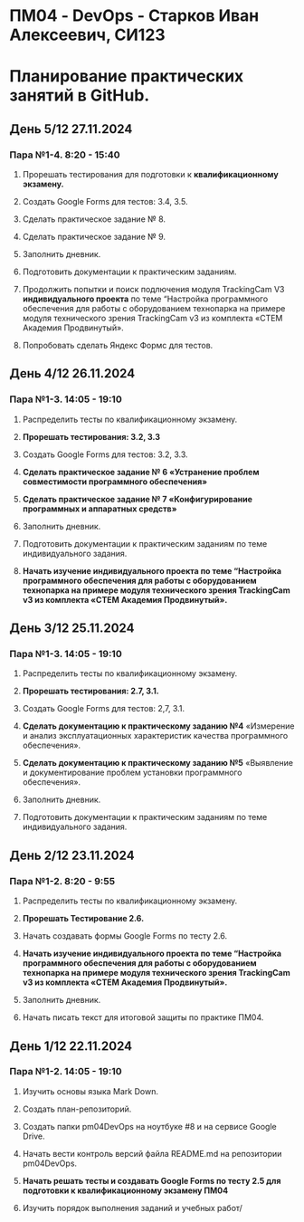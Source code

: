 # ПМ04 - DevOps - Старков Иван Алексеевич, СИ123

# Планирование практических занятий в GitHub.

## День 5/12 27.11.2024

### Пара №1-4. 8:20 - 15:40

1. Прорешать тестирования для подготовки к **квалификационному экзамену.**

2. Создать Google Forms для тестов: 3.4, 3.5.

3. Сделать практическое задание № 8.

4. Сделать практическое задание № 9.

5. Заполнить дневник.

6. Подготовить документации к практическим заданиям.

7. Продолжить попытки и поиск подлючения модуля TrackingCam V3 **индивидуального проекта** по теме “Настройка программного обеспечения для работы с оборудованием технопарка на примере модуля технического зрения TrackingCam v3 из комплекта «СТЕМ Академия Продвинутый».

8. Попробовать сделать Яндекс Формс для тестов.


## День 4/12 26.11.2024

### Пара №1-3. 14:05 - 19:10

1. Распределить тесты по квалификационному экзамену.

2. **Прорешать тестирования: 3.2, 3.3**

3. Создать Google Forms для тестов: 3.2, 3.3.

4. **Сделать практическое задание № 6 «Устранение проблем совместимости программного обеспечения»**

5. **Сделать практическое задание № 7 «Конфигурирование программных и аппаратных средств»**

6. Заполнить дневник.

7. Подготовить документации к практическим заданиям по теме индивидуального задания.

8. **Начать изучение индивидуального проекта по теме “Настройка программного обеспечения для работы с оборудованием технопарка на примере модуля технического зрения TrackingCam v3 из комплекта «СТЕМ Академия Продвинутый».** 


## День 3/12 25.11.2024

### Пара №1-3. 14:05 - 19:10
1. Распределить тесты по квалификационному экзамену.

2. **Прорешать тестирования: 2.7, 3.1.**

3. Создать Google Forms для тестов: 2,7, 3.1.

4. **Сделать документацию к практическому заданию №4** «Измерение и анализ эксплуатационных характеристик качества программного обеспечения».

5. **Сделать документацию к практическому заданию №5** «Выявление и документирование проблем установки программного обеспечения».

6. Заполнить дневник.

7. Подготовить документации к практическим заданиям по теме индивидуального задания. 


## День 2/12 23.11.2024

### Пара №1-2. 8:20 - 9:55
1. Распределить тесты по квалификационному экзамену.

2. **Прорешать Тестирование 2.6.** 

3. Начать создавать формы Google Forms по тесту 2.6.

4. **Начать изучение индивидуального проекта по теме “Настройка программного обеспечения для работы с оборудованием технопарка на примере модуля технического зрения TrackingCam v3 из комплекта «СТЕМ Академия Продвинутый».**

5. Заполнить дневник.

6. Начать писать текст для итоговой защиты по практике ПМ04.


## День 1/12 22.11.2024

### Пара №1-2. 14:05 - 19:10
1. Изучить основы языка Mark Down.

2. Создать план-репозиторий.

3. Создать папки pm04DevOps на ноутбуке #8 и на сервисе Google Drive.

4. Начать вести контроль версий файла README.md на репозитории pm04DevOps.

6. **Начать решать тесты и создавать Google Forms по тесту 2.5 для подготовки к квалификационному экзамену ПМ04**

7. Изучить порядок выполнения заданий и учебных работ/
   



   